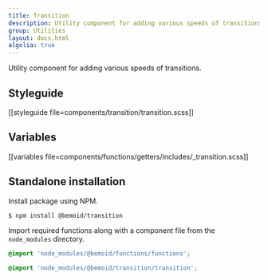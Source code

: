 ```yaml
---
title: Transition
description: Utility component for adding various speeds of transitions.
group: Utilities
layout: docs.html
algolia: true
---
```


Utility component for adding various speeds of transitions.

## Styleguide

[[styleguide file=components/transition/transition.scss]]

## Variables

[[variables file=components/functions/getters/includes/_transition.scss]]

## Standalone installation

Install package using NPM.

```bash
$ npm install @bemoid/transition
```

Import required functions along with a component file from the `node_modules` directory.

```scss
@import 'node_modules/@bemoid/functions/functions';

@import 'node_modules/@bemoid/transition/transition';
```